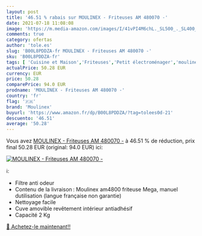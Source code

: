 ```yaml
---
layout: post
title: '46.51 % rabais sur MOULINEX - Friteuses AM 480070 -'
date: 2021-07-18 11:08:08
image: 'https://m.media-amazon.com/images/I/41vPI4M6chL._SL500_._SL400_.jpg'
comments: true
category: ofertas
author: 'tole.es'
slug: 'B00L8PDDZA-fr MOULINEX - Friteuses AM 480070 -'
sku: 'B00L8PDDZA-fr'
tags: [ 'Cuisine et Maison','Friteuses','Petit électroménager','moulinex', ]
actualPrice: 50.28 EUR
currency: EUR
price: 50.28
comparePrice: 94.0 EUR
prodname: 'MOULINEX - Friteuses AM 480070 -'
country: 'fr'
flag: '🇫🇷'
brand: 'Moulinex'
buyurl: 'https://www.amazon.fr/dp/B00L8PDDZA/?tag=tolees0d-21'
descuento: '46.51'
average: '50.28'
---
```


Vous avez [MOULINEX - Friteuses AM 480070 -](https://www.amazon.fr/dp/B00L8PDDZA/?tag=tolees0d-21)  à  46.51 % de réduction, prix final  50.28 EUR (original: 94.0 EUR) ici:

[![MOULINEX - Friteuses AM 480070 -](https://m.media-amazon.com/images/I/41vPI4M6chL._SL500_._SL400_.jpg)](https://www.amazon.fr/dp/B00L8PDDZA/?tag=tolees0d-21)

ℹ️:

- Filtre anti odeur
- Contenu de la livraison : Moulinex am4800 friteuse Mega, manuel dutilisation (langue française non garantie)
- Nettoyage facile
- Cuve amovible revêtement intérieur antiadhésif
- Capacité 2 Kg

[🛒 Achetez-le maintenant!!](https://www.amazon.fr/dp/B00L8PDDZA/?tag=tolees0d-21)
